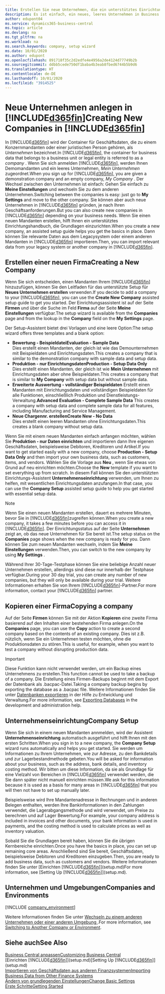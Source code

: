 ```yaml
---
title: Erstellen Sie neue Unternehmen, die ein unterstütztes Einrichtungshandbuch verwenden | Microsoft Docs
description: Es ist einfach, ein neues, leeres Unternehmen in Business Central. zu erstellen. Ein unterstütztes Einrichtungshandbuch hilft Ihnen Schritte für Schritt und Sie können Ihre vorhandenen Geschäftsdaten importieren.
author: edupont04
ms.service: dynamics365-business-central
ms.topic: article
ms.devlang: na
ms.tgt_pltfrm: na
ms.workload: na
ms.search.keywords: company, setup wizard
ms.date: 10/01/2020
ms.author: edupont
ms.openlocfilehash: 891718f35c2d2edfe4e4956a2de4124d77749b2b
ms.sourcegitcommit: ddbb5cede750df1baba4b3eab8fbed6744b5b9d6
ms.translationtype: HT
ms.contentlocale: de-DE
ms.lasthandoff: 10/01/2020
ms.locfileid: "3914525"
---
```

# <a name="creating-new-companies-in-d365fin"></a><span data-ttu-id="506d2-104">Neue Unternehmen anlegen in [!INCLUDE[d365fin](includes/d365fin_md.md)]</span><span class="sxs-lookup"><span data-stu-id="506d2-104">Creating New Companies in [!INCLUDE[d365fin](includes/d365fin_md.md)]</span></span>

<span data-ttu-id="506d2-105">In [!INCLUDE[d365fin](includes/d365fin_md.md)] wird der Container für Geschäftsdaten, die zu einem Konzernmandanten oder einer juristischen Person gehören, als *Unternehmen* bezeichnet.</span><span class="sxs-lookup"><span data-stu-id="506d2-105">In [!INCLUDE[d365fin](includes/d365fin_md.md)], the container for business data that belongs to a business unit or legal entity is referred to as a *company* .</span></span> <span data-ttu-id="506d2-106">Wenn Sie sich anmelden [!INCLUDE[d365fin](includes/d365fin_md.md)], werden Ihnen Demomandanten und ein leeres Unternehmen, *Mein Unternehmen* zugeordnet.</span><span class="sxs-lookup"><span data-stu-id="506d2-106">When you sign up for [!INCLUDE[d365fin](includes/d365fin_md.md)], you are given a demonstration company and an empty company, *My Company* .</span></span> <span data-ttu-id="506d2-107">Der Wechsel zwischen den Unternehmen ist einfach: Gehen Sie einfach zu **Meine Einstellungen** und wechseln Sie zu dem anderen Unternehmen.</span><span class="sxs-lookup"><span data-stu-id="506d2-107">Switching between the companies is easy: just go to **My Settings** and move to the other company.</span></span> <span data-ttu-id="506d2-108">Sie können aber auch neue Unternehmen in [!INCLUDE[d365fin](includes/d365fin_md.md)] gründen, je nach Ihren Geschäftsanforderungen.</span><span class="sxs-lookup"><span data-stu-id="506d2-108">But you can also create new companies in [!INCLUDE[d365fin](includes/d365fin_md.md)] depending on your business needs.</span></span> <span data-ttu-id="506d2-109">Wenn Sie einen neuen Mandanten erstellen, hilft Ihnen ein unterstütztes Einrichtungshandbuch, die Grundlagen einzurichten.</span><span class="sxs-lookup"><span data-stu-id="506d2-109">When you create a new company, an assisted setup guide helps you get the basics in place.</span></span> <span data-ttu-id="506d2-110">Dann können Sie relevante Daten aus dem Legacysystem oder einem anderen Mandanten in [!INCLUDE[d365fin](includes/d365fin_md.md)] importieren.</span><span class="sxs-lookup"><span data-stu-id="506d2-110">Then, you can import relevant data from your legacy system or another company in [!INCLUDE[d365fin](includes/d365fin_md.md)].</span></span>  

## <a name="creating-a-new-company"></a><span data-ttu-id="506d2-111">Erstellen einer neuen Firma</span><span class="sxs-lookup"><span data-stu-id="506d2-111">Creating a New Company</span></span>

<span data-ttu-id="506d2-112">Wenn Sie sich entscheiden, einen Mandanten Ihrem [!INCLUDE[d365fin](includes/d365fin_md.md)] hinzuzufügen, können Sie den Leitfaden für das unterstützte Setup für **Neues Unternehmen erstellen** verwenden.</span><span class="sxs-lookup"><span data-stu-id="506d2-112">If you decide to add a company to your [!INCLUDE[d365fin](includes/d365fin_md.md)], you can use the **Create New Company** assisted setup guide to get you started.</span></span> <span data-ttu-id="506d2-113">Der Einrichtungsassistent ist auf der Seite **Firmen** und über die Suche im Feld **Firma** auf der Seite **Meine Einstellungen** verfügbar.</span><span class="sxs-lookup"><span data-stu-id="506d2-113">The setup wizard is available from the **Companies** page and from the lookup in the **Company** field on the **My Settings** page.</span></span>  

<span data-ttu-id="506d2-114">Der Setup-Assistent bietet drei Vorlagen und eine leere Option:</span><span class="sxs-lookup"><span data-stu-id="506d2-114">The setup wizard offers three templates and a blank option:</span></span>

- <span data-ttu-id="506d2-115">**Bewertung - Beispieldatei**</span><span class="sxs-lookup"><span data-stu-id="506d2-115">**Evaluation - Sample Data**</span></span>  
    <span data-ttu-id="506d2-116">Dies erstellt einen Mandanten, der gleich ist wie das Demounternehmen mit Beispieldaten und Einrichtungsdaten.</span><span class="sxs-lookup"><span data-stu-id="506d2-116">This creates a company that is similar to the demonstration company with sample data and setup data.</span></span>  
- <span data-ttu-id="506d2-117">**Produktion - nur Einrichtungsdaten**</span><span class="sxs-lookup"><span data-stu-id="506d2-117">**Production - Setup Data Only**</span></span>  
    <span data-ttu-id="506d2-118">Dies erstellt einen Mandanten, der gleich ist wie **Mein Unternehmen** mit Einrichtungsdaten aber ohne Beispieldaten.</span><span class="sxs-lookup"><span data-stu-id="506d2-118">This creates a company that is similar to **My Company** with setup data but without sample data.</span></span>
- <span data-ttu-id="506d2-119">**Erweiterte Auswertung - vollständiger Beispieldaten** Erstellt einen Mandanten mit Einrichtungsdaten und vollständigen Beispieldaten für alle Funktionen, einschließlich Produktion und Dienstleistungs-Verwaltung.</span><span class="sxs-lookup"><span data-stu-id="506d2-119">**Advanced Evaluation - Complete Sample Data** This creates a company with setup data and complete sample data for all features, including Manufacturing and Service Management.</span></span>
- <span data-ttu-id="506d2-120">**Neue Chargennr. erstellen**</span><span class="sxs-lookup"><span data-stu-id="506d2-120">**Create New - No Data**</span></span>  
    <span data-ttu-id="506d2-121">Dies erstellt einen leeren Mandanten ohne Einrichtungsdaten.</span><span class="sxs-lookup"><span data-stu-id="506d2-121">This creates a blank company without setup data.</span></span>  

<span data-ttu-id="506d2-122">Wenn Sie mit einem neuen Mandanten einfach anfangen möchten, wählen Sie **Produktion - nur Daten einrichten** und importieren dann Ihre eigenen Geschäftsdaten, beispielsweise Debitoren, Kreditoren und Artikel.</span><span class="sxs-lookup"><span data-stu-id="506d2-122">If you want to get started easily with a new company, choose **Production - Setup Data Only** and then import your own business data, such as customers, items, and vendors.</span></span> <span data-ttu-id="506d2-123">Wählen Sie die Vorlage aus **Neu** , wenn Sie etwas von Grund auf neu einrichten möchten.</span><span class="sxs-lookup"><span data-stu-id="506d2-123">Choose the **New** template if you want to set everything up from scratch.</span></span> <span data-ttu-id="506d2-124">In diesem Fall können Sie den unterstützten Einrichtungs-Assistent **Unternehmenseinrichtung** verwenden, um Ihnen zu helfen, mit wesentlichen Einrichtungsdaten anzufangen.</span><span class="sxs-lookup"><span data-stu-id="506d2-124">In that case, you can use the **Company Setup** assisted setup guide to help you get started with essential setup data.</span></span>  

> [!NOTE]  
> <span data-ttu-id="506d2-125">Wenn Sie einen neuen Mandanten erstellen, dauert es mehrere Minuten, bevor Sie in [!INCLUDE[d365fin](includes/d365fin_md.md)]zugreifen können.</span><span class="sxs-lookup"><span data-stu-id="506d2-125">When you create a new company, it takes a few minutes before you can access it in [!INCLUDE[d365fin](includes/d365fin_md.md)].</span></span> <span data-ttu-id="506d2-126">Der Einrichtungsstatus auf der Seite **Unternehmen** zeigt an, ob das neue Unternehmen für Sie bereit ist.</span><span class="sxs-lookup"><span data-stu-id="506d2-126">The setup status on the **Companies** page shows when the new company is ready for you.</span></span> <span data-ttu-id="506d2-127">Dann können Sie zum neuen Mandanten wechseln, indem Sie **Meine Einstellungen** verwenden.</span><span class="sxs-lookup"><span data-stu-id="506d2-127">Then, you can switch to the new company by using **My Settings** .</span></span>  

<span data-ttu-id="506d2-128">Während Ihrer 30-Tage-Testphase können Sie eine beliebige Anzahl neuer Unternehmen erstellen, allerdings sind diese nur innerhalb der Testphase verfügbar.</span><span class="sxs-lookup"><span data-stu-id="506d2-128">During your 30 day trial, you can create any number of new companies, but they will only be available during your trial.</span></span> <span data-ttu-id="506d2-129">Weitere Informationen erhalten Sie von Ihrem [!INCLUDE[d365fin](includes/d365fin_md.md)]-Partner.</span><span class="sxs-lookup"><span data-stu-id="506d2-129">For more information, contact your [!INCLUDE[d365fin](includes/d365fin_md.md)] partner.</span></span>  

## <a name="copying-a-company"></a><span data-ttu-id="506d2-130">Kopieren einer Firma</span><span class="sxs-lookup"><span data-stu-id="506d2-130">Copying a company</span></span>

<span data-ttu-id="506d2-131">Auf der Seite **Firmen** können Sie mit der Aktion **Kopieren** eine zweite Firma basierend auf den Inhalten einer bestehenden Firma anlegen.</span><span class="sxs-lookup"><span data-stu-id="506d2-131">On the **Companies** page, you can use the **Copy** action to create a second company based on the contents of an existing company.</span></span> <span data-ttu-id="506d2-132">Dies ist z.B. nützlich, wenn Sie ein Unternehmen testen möchten, ohne die Produktionsdaten zu stören.</span><span class="sxs-lookup"><span data-stu-id="506d2-132">This is useful, for example, when you want to test a company without disrupting production data.</span></span>

> [!Important]
> <span data-ttu-id="506d2-133">Diese Funktion kann nicht verwendet werden, um ein Backup eines Unternehmens zu erstellen.</span><span class="sxs-lookup"><span data-stu-id="506d2-133">This function cannot be used to take a backup of a company.</span></span> <span data-ttu-id="506d2-134">Die Erstellung eines Firmen-Backups beginnt mit dem Export der Datenbank als .bacpac-Datei.</span><span class="sxs-lookup"><span data-stu-id="506d2-134">Taking a company backup begins by exporting the database as a .bacpac file.</span></span> <span data-ttu-id="506d2-135">Weitere Informationen finden Sie unter [Datenbanken exportieren](/dynamics365/business-central/dev-itpro/administration/tenant-admin-center-database-export) in der Hilfe zu Entwicklung und Verwaltung.</span><span class="sxs-lookup"><span data-stu-id="506d2-135">For more information, see [Exporting Databases](/dynamics365/business-central/dev-itpro/administration/tenant-admin-center-database-export) in the development and administration help.</span></span>

## <a name="company-setup"></a><span data-ttu-id="506d2-136">Unternehmenseinrichtung</span><span class="sxs-lookup"><span data-stu-id="506d2-136">Company Setup</span></span>

<span data-ttu-id="506d2-137">Wenn Sie sich in einem neuen Mandanten annmelden, wird der Assistent **Unternehmenseinrichtung** automatisch ausgeführt und hilft Ihnen mit den ersten Schritten.</span><span class="sxs-lookup"><span data-stu-id="506d2-137">When you sign in to a new company, the **Company Setup** wizard runs automatically and helps you get started.</span></span> <span data-ttu-id="506d2-138">Sie werden um Informationen zu Ihrem Unternehmen, wie zur Adresse, zu den Bankdetails und zur Lagerbestandmethode gebeten.</span><span class="sxs-lookup"><span data-stu-id="506d2-138">You will be asked for information about your business, such as the address, bank details, and inventory costing method.</span></span> <span data-ttu-id="506d2-139">Wir bitten um diese Information, da sie als Grundlage für eine Vielzahl von Bereichen in [!INCLUDE[d365fin](includes/d365fin_md.md)] verwendet werden, die Sie dann später nicht manuell einrichten müssen.</span><span class="sxs-lookup"><span data-stu-id="506d2-139">We ask for this information because it is used as a basis for many areas in [!INCLUDE[d365fin](includes/d365fin_md.md)] that you will then not have to set up manually later.</span></span>  

<span data-ttu-id="506d2-140">Beispielsweise wird Ihre Mandantenadresse in Rechnungen und in anderen Belegen enthalten, werden Ihre Bankinformationen in den Zahlungen verwendet, die Lagerabgangsmethode und wird verwendet, um Preise zu berechnen und auf Lager Bewertung.</span><span class="sxs-lookup"><span data-stu-id="506d2-140">For example, your company address is included in invoices and other documents, your bank information is used in payments, and the costing method is used to calculate prices as well as inventory valuation.</span></span>  

<span data-ttu-id="506d2-141">Sobald Sie die Grundlagen bereit haben, können Sie die übrigen Kernbereiche einrichten.</span><span class="sxs-lookup"><span data-stu-id="506d2-141">Once you have the basics in place, you can set up remaining core areas.</span></span> <span data-ttu-id="506d2-142">Anschließend sind Sie bereit, Geschäftsdaten, beispielsweise Debitoren und Kreditoren einzugeben.</span><span class="sxs-lookup"><span data-stu-id="506d2-142">Then, you are ready to add business data, such as customers and vendors.</span></span> <span data-ttu-id="506d2-143">Weitere Informationen finden Sie unter [Einrichten [!INCLUDE[d365fin](includes/d365fin_md.md)]](setup.md)</span><span class="sxs-lookup"><span data-stu-id="506d2-143">For more information, see [Setting Up [!INCLUDE[d365fin](includes/d365fin_md.md)]](setup.md).</span></span>  

## <a name="companies-and-environments"></a><span data-ttu-id="506d2-144">Unternehmen und Umgebungen</span><span class="sxs-lookup"><span data-stu-id="506d2-144">Companies and Environments</span></span>

[!INCLUDE [company_environment](includes/company_environment.md)]

<span data-ttu-id="506d2-145">Weitere Informationen finden Sie unter [Wechseln zu einem anderen Unternehmen oder einer anderen Umgebung ](ui-organization-switch.md).</span><span class="sxs-lookup"><span data-stu-id="506d2-145">For more information, see [Switching to Another Company or Environment](ui-organization-switch.md).</span></span>  

## <a name="see-also"></a><span data-ttu-id="506d2-146">Siehe auch</span><span class="sxs-lookup"><span data-stu-id="506d2-146">See Also</span></span>

[<span data-ttu-id="506d2-147">Business Central anpassen</span><span class="sxs-lookup"><span data-stu-id="506d2-147">Customizing Business Central</span></span>](ui-customizing-overview.md)  
<span data-ttu-id="506d2-148">[Einrichten [!INCLUDE[d365fin](includes/d365fin_md.md)]](setup.md)</span><span class="sxs-lookup"><span data-stu-id="506d2-148">[Setting Up [!INCLUDE[d365fin](includes/d365fin_md.md)]](setup.md)</span></span>  
[<span data-ttu-id="506d2-149">Importieren von Geschäftsdaten aus anderen Finanzsystemen</span><span class="sxs-lookup"><span data-stu-id="506d2-149">Importing Business Data from Other Finance Systems</span></span>](across-import-data-configuration-packages.md)  
[<span data-ttu-id="506d2-150">Ändern von grundlegenden Einstellungen</span><span class="sxs-lookup"><span data-stu-id="506d2-150">Change Basic Settings</span></span>](ui-change-basic-settings.md)  
[<span data-ttu-id="506d2-151">Erste Schritte</span><span class="sxs-lookup"><span data-stu-id="506d2-151">Getting Started</span></span>](product-get-started.md)  
